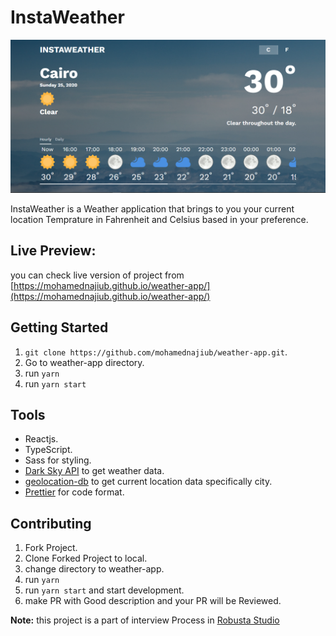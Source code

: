 # InstaWeather

![Image of InstaWeather](https://github.com/mohamednajiub/weather-app/blob/master/src/images/screenshot.PNG?raw=true)

InstaWeather is a Weather application that brings to you your current location Temprature in Fahrenheit and Celsius based in your preference.

## Live Preview:

you can check live version of project from [https://mohamednajiub.github.io/weather-app/](https://mohamednajiub.github.io/weather-app/)

## Getting Started

1. `git clone https://github.com/mohamednajiub/weather-app.git`.
2. Go to weather-app directory.
3. run `yarn`
4. run `yarn start`

## Tools

- Reactjs.
- TypeScript.
- Sass for styling.
- [Dark Sky API](http://darksky.net/) to get weather data.
- [geolocation-db](http://geolocation-db.com/) to get current location data specifically city.
- [Prettier](https://prettier.io/) for code format.

## Contributing

1. Fork Project.
2. Clone Forked Project to local.
3. change directory to weather-app.
4. run `yarn`
5. run `yarn start` and start development.
6. make PR with Good description and your PR will be Reviewed.

**Note:**
this project is a part of interview Process in [Robusta Studio](https://robustastudio.com/)